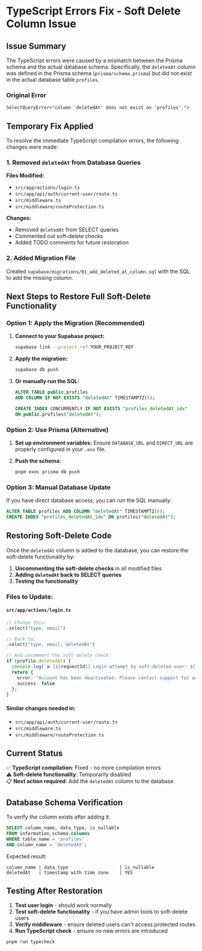 # TypeScript Errors Fix - Soft Delete Column Issue

## Issue Summary

The TypeScript errors were caused by a mismatch between the Prisma schema and the actual database schema. Specifically, the `deletedAt` column was defined in the Prisma schema (`prisma/schema.prisma`) but did not exist in the actual database table `profiles`.

### Original Error

```
SelectQueryError<"column 'deletedAt' does not exist on 'profiles'.">
```

## Temporary Fix Applied

To resolve the immediate TypeScript compilation errors, the following changes were made:

### 1. Removed `deletedAt` from Database Queries

**Files Modified:**

- `src/app/actions/login.ts`
- `src/app/api/auth/current-user/route.ts`
- `src/middleware.ts`
- `src/middleware/routeProtection.ts`

**Changes:**

- Removed `deletedAt` from SELECT queries
- Commented out soft-delete checks
- Added TODO comments for future restoration

### 2. Added Migration File

Created `supabase/migrations/01_add_deleted_at_column.sql` with the SQL to add the missing column.

## Next Steps to Restore Full Soft-Delete Functionality

### Option 1: Apply the Migration (Recommended)

1. **Connect to your Supabase project:**

   ```bash
   supabase link --project-ref YOUR_PROJECT_REF
   ```

2. **Apply the migration:**

   ```bash
   supabase db push
   ```

3. **Or manually run the SQL:**

   ```sql
   ALTER TABLE public.profiles
   ADD COLUMN IF NOT EXISTS "deletedAt" TIMESTAMPTZ(6);

   CREATE INDEX CONCURRENTLY IF NOT EXISTS "profiles_deletedAt_idx"
   ON public.profiles("deletedAt");
   ```

### Option 2: Use Prisma (Alternative)

1. **Set up environment variables:**
   Ensure `DATABASE_URL` and `DIRECT_URL` are properly configured in your `.env` file.

2. **Push the schema:**
   ```bash
   pnpm exec prisma db push
   ```

### Option 3: Manual Database Update

If you have direct database access, you can run the SQL manually:

```sql
ALTER TABLE profiles ADD COLUMN "deletedAt" TIMESTAMPTZ(6);
CREATE INDEX "profiles_deletedAt_idx" ON profiles("deletedAt");
```

## Restoring Soft-Delete Code

Once the `deletedAt` column is added to the database, you can restore the soft-delete functionality by:

1. **Uncommenting the soft-delete checks** in all modified files
2. **Adding `deletedAt` back to SELECT queries**
3. **Testing the functionality**

### Files to Update:

#### `src/app/actions/login.ts`

```typescript
// Change this:
.select("type, email")

// Back to:
.select("type, email, deletedAt")

// And uncomment the soft-delete check:
if (profile.deletedAt) {
  console.log(`❌ [${requestId}] Login attempt by soft-deleted user: ${user.id}`);
  return {
    error: "Account has been deactivated. Please contact support for assistance.",
    success: false
  };
}
```

#### Similar changes needed in:

- `src/app/api/auth/current-user/route.ts`
- `src/middleware.ts`
- `src/middleware/routeProtection.ts`

## Current Status

✅ **TypeScript compilation**: Fixed - no more compilation errors  
⚠️ **Soft-delete functionality**: Temporarily disabled  
📋 **Next action required**: Add the `deletedAt` column to the database

## Database Schema Verification

To verify the column exists after adding it:

```sql
SELECT column_name, data_type, is_nullable
FROM information_schema.columns
WHERE table_name = 'profiles'
AND column_name = 'deletedAt';
```

Expected result:

```
column_name | data_type                   | is_nullable
deletedAt   | timestamp with time zone    | YES
```

## Testing After Restoration

1. **Test user login** - should work normally
2. **Test soft-delete functionality** - if you have admin tools to soft-delete users
3. **Verify middleware** - ensure deleted users can't access protected routes
4. **Run TypeScript check** - ensure no new errors are introduced

```bash
pnpm run typecheck
```

